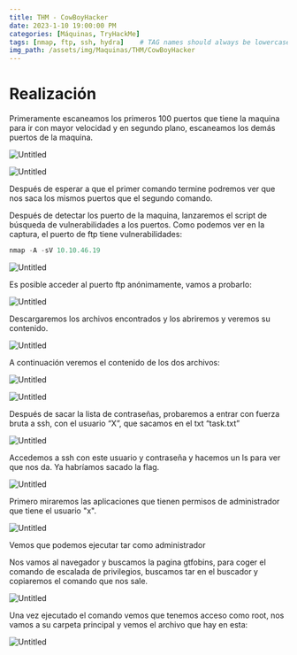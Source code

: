 ```yaml
---
title: THM - CowBoyHacker
date: 2023-1-10 19:00:00 PM
categories: [Máquinas, TryHackMe]
tags: [nmap, ftp, ssh, hydra]    # TAG names should always be lowercase
img_path: /assets/img/Maquinas/THM/CowBoyHacker
---
```


# Realización

Primeramente escaneamos los primeros 100 puertos que tiene la maquina para ir con mayor velocidad y en segundo plano, escaneamos los demás puertos de la maquina.

![Untitled](p.png)

![Untitled](p1.png)

Después de esperar a que el primer comando termine podremos ver que nos saca los mismos puertos que el segundo comando.

Después de detectar los puerto de la maquina, lanzaremos el script de búsqueda de vulnerabilidades a los puertos. Como podemos ver en la captura, el puerto de ftp tiene vulnerabilidades:

```jsx
nmap -A -sV 10.10.46.19
```

![Untitled](p2.png)

Es posible acceder al puerto ftp anónimamente, vamos a probarlo:

![Untitled](p3.png)

Descargaremos los archivos encontrados y los abriremos y veremos su contenido.

![Untitled](p4.png)

A continuación veremos el contenido de los dos archivos:

![Untitled](p5.png)

![Untitled](p6.png)

Después de sacar la lista de contraseñas, probaremos a entrar con fuerza bruta a ssh, con el usuario “X”, que sacamos en el txt “task.txt”

![Untitled](p7.png)

Accedemos a ssh con este usuario y contraseña y hacemos un ls para ver que nos da. Ya habríamos sacado la flag.

![Untitled](p8.png)

Primero miraremos las aplicaciones que tienen permisos de administrador que tiene el usuario "x".

![Untitled](p9.png)

Vemos que podemos ejecutar tar como administrador

Nos vamos al navegador y buscamos la pagina gtfobins, para coger el comando de escalada de privilegios, buscamos tar en el buscador y copiaremos el comando que nos sale.

![Untitled](p10.png)

Una vez ejecutado el comando vemos que tenemos acceso como root, nos vamos a su carpeta principal y vemos el archivo que hay en esta:

![Untitled](p11.png)